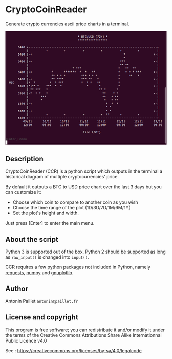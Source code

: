 # CryptoCoinReader
Generate crypto currencies ascii price charts in a terminal.

![Chart illustration](/static/ccr_reader.png)

## Description

CryptoCoinReader (CCR) is a python script which outputs in the terminal a historical diagram of multiple cryptocurrencies' price.

By default it outputs a BTC to USD price chart over the last 3 days but you can customize it:
 * Choose which coin to compare to another coin as you wish
 * Choose the time range of the plot (1D/3D/7D/1M/6M/1Y)
 * Set the plot's height and width.

Just press [Enter] to enter the main menu.

## About the script

Python 3 is supported out of the box. Python 2 should be supported as long as `raw_input()` is changed into `input()`.

CCR requires a few python packages not included in Python, namely [requests](http://docs.python-requests.org/en/master/), [numpy](https://www.numpy.org/) and [gnuplotlib](https://github.com/dkogan/gnuplotlib).

## Author

Antonin Paillet `antonin@paillet.fr`

## License and copyright

This program is free software; you can redistribute it and/or modify it under the terms of the Creative Commons Attributions Share Alike Internationnal Public Licence v4.0

See : https://creativecommons.org/licenses/by-sa/4.0/legalcode
